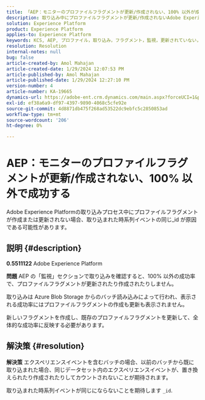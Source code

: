 ```yaml
---
title: 「AEP：モニターのプロファイルフラグメントが更新/作成されない、100% 以外が成功」
description: 取り込み中にプロファイルフラグメントが更新/作成されないAdobe Experience Platformの問題を修正する方法を説明します。
solution: Experience Platform
product: Experience Platform
applies-to: Experience Platform
keywords: KCS, AEP, プロファイル，取り込み，フラグメント，監視，更新されていない，作成されていない，成功率が 100% ではない，Adobe Experience Platform
resolution: Resolution
internal-notes: null
bug: false
article-created-by: Amol Mahajan
article-created-date: 1/29/2024 12:07:53 PM
article-published-by: Amol Mahajan
article-published-date: 1/29/2024 12:27:10 PM
version-number: 4
article-number: KA-19665
dynamics-url: https://adobe-ent.crm.dynamics.com/main.aspx?forceUCI=1&pagetype=entityrecord&etn=knowledgearticle&id=61923f04-9fbe-ee11-9079-6045bd0061cb
exl-id: ef38a6a9-df97-4397-9890-4068c5cfe92e
source-git-commit: 4d8871db475f268ad53522dc9ebfc5c2850853ad
workflow-type: tm+mt
source-wordcount: '206'
ht-degree: 0%

---
```


# AEP：モニターのプロファイルフラグメントが更新/作成されない、100% 以外で成功する


Adobe Experience Platformの取り込みプロセス中にプロファイルフラグメントが作成または更新されない場合、取り込まれた時系列イベントの同じ_id が原因である可能性があります。

## 説明 {#description}


<b>0.5511122</b>
Adobe Experience Platform

<b>問題</b>
AEP の「監視」セクションで取り込みを確認すると、100% 以外の成功率で、プロファイルフラグメントが更新されたり作成されたりしません。

取り込みは Azure Blob Storage からのバッチ読み込みによって行われ、表示される成功率にはプロファイルフラグメントの作成も更新も表示されません。

新しいフラグメントを作成し、既存のプロファイルフラグメントを更新して、全体的な成功率に反映する必要があります。


## 解決策 {#resolution}


<b>解決策</b>
エクスペリエンスイベントを含むバッチの場合、以前のバッチから既に取り込まれた場合、同じデータセット内のエクスペリエンスイベントが、置き換えられたり作成されたりしてカウントされないことが期待されます。

取り込まれた時系列イベントが同じにならないことを期待します `_id`.
